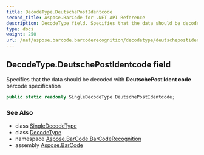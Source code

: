 ```yaml
---
title: DecodeType.DeutschePostIdentcode
second_title: Aspose.BarCode for .NET API Reference
description: DecodeType field. Specifies that the data should be decoded with DeutschePost Ident code barcode specification
type: docs
weight: 250
url: /net/aspose.barcode.barcoderecognition/decodetype/deutschepostidentcode/
---
```

## DecodeType.DeutschePostIdentcode field

Specifies that the data should be decoded with **DeutschePost Ident code** barcode specification

```csharp
public static readonly SingleDecodeType DeutschePostIdentcode;
```

### See Also

* class [SingleDecodeType](../../singledecodetype/)
* class [DecodeType](../)
* namespace [Aspose.BarCode.BarCodeRecognition](../../decodetype/)
* assembly [Aspose.BarCode](../../../)


